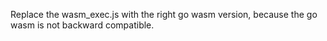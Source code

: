 Replace the wasm_exec.js with the right go wasm version, because the go wasm is not backward compatible.
